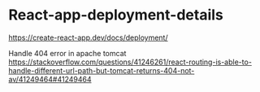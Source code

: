 # React-app-deployment-details

https://create-react-app.dev/docs/deployment/


Handle 404 error in apache tomcat
https://stackoverflow.com/questions/41246261/react-routing-is-able-to-handle-different-url-path-but-tomcat-returns-404-not-av/41249464#41249464
